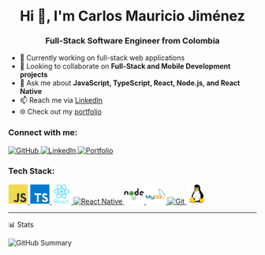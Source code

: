 <h1 align="center">Hi 👋, I'm Carlos Mauricio Jiménez</h1>
<h3 align="center">Full-Stack Software Engineer from Colombia</h3>

* 💼 Currently working on full-stack web applications  
* 🤝 Looking to collaborate on **Full-Stack and Mobile Development projects**  
* 💬 Ask me about **JavaScript, TypeScript, React, Node.js, and React Native**  
* 📫 Reach me via [LinkedIn](https://www.linkedin.com/in/carlos-mauricio-jimenez-camargo-b82924207)  
* 🌐 Check out my [portfolio](https://carlosjimenez.netlify.app/)  

<h3 align="left">Connect with me:</h3>
<p align="left">
  <a href="https://github.com/Dghost32" target="_blank">
    <img align="center" src="https://cdn.jsdelivr.net/gh/devicons/devicon/icons/github/github-original.svg" alt="GitHub" height="30" width="40" />
  </a>
  <a href="https://www.linkedin.com/in/carlos-mauricio-jimenez-camargo-b82924207" target="_blank">
    <img align="center" src="https://raw.githubusercontent.com/rahuldkjain/github-profile-readme-generator/master/src/images/icons/Social/linked-in-alt.svg" alt="LinkedIn" height="30" width="40" />
  </a>
  <a href="https://carlosjimenez.netlify.app/" target="_blank">
    <img align="center" src="https://www.vectorlogo.zone/logos/netlify/netlify-icon.svg" alt="Portfolio" height="30" width="40" />
  </a>
</p>

<h3 align="left">Tech Stack:</h3>
<p align="left">
  <a href="https://developer.mozilla.org/en-US/docs/Web/JavaScript" target="_blank">
    <img src="https://raw.githubusercontent.com/devicons/devicon/master/icons/javascript/javascript-original.svg" alt="JavaScript" width="40" height="40"/>
  </a>
  <a href="https://www.typescriptlang.org/" target="_blank">
    <img src="https://raw.githubusercontent.com/devicons/devicon/master/icons/typescript/typescript-original.svg" alt="TypeScript" width="40" height="40"/>
  </a>
  <a href="https://reactjs.org/" target="_blank">
    <img src="https://raw.githubusercontent.com/devicons/devicon/master/icons/react/react-original-wordmark.svg" alt="React" width="40" height="40"/>
  </a>
  <a href="https://reactnative.dev/" target="_blank">
    <img src="https://reactnative.dev/img/header_logo.svg" alt="React Native" width="40" height="40"/>
  </a>
  <a href="https://nodejs.org" target="_blank">
    <img src="https://raw.githubusercontent.com/devicons/devicon/master/icons/nodejs/nodejs-original-wordmark.svg" alt="Node.js" width="40" height="40"/>
  </a>
  <a href="https://www.mysql.com/" target="_blank">
    <img src="https://raw.githubusercontent.com/devicons/devicon/master/icons/mysql/mysql-original-wordmark.svg" alt="MySQL" width="40" height="40"/>
  </a>
  <a href="https://git-scm.com/" target="_blank">
    <img src="https://www.vectorlogo.zone/logos/git-scm/git-scm-icon.svg" alt="Git" width="40" height="40"/>
  </a>
  <a href="https://www.linux.org/" target="_blank">
    <img src="https://raw.githubusercontent.com/devicons/devicon/master/icons/linux/linux-original.svg" alt="Linux" width="40" height="40"/>
  </a>
</p>

---

📊 Stats

![GitHub Summary](http://github-profile-summary-cards.vercel.app/api/cards/profile-details?username=dghost32&theme=tokyonight)
